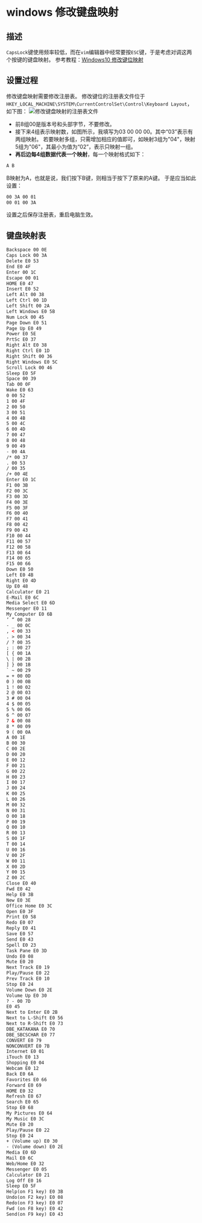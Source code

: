 # windows 修改键盘映射
## 描述
`CapsLock`键使用频率较低，而在`vim`编辑器中经常要按`ESC`键，于是考虑对调这两个按键的键盘映射。
参考教程：[Windows10 修改键位映射](https://blog.csdn.net/lhdalhd1996/article/details/90741092)
## 设置过程
修改键盘映射需要修改注册表。
修改键位的注册表文件位于`HKEY_LOCAL_MACHINE\SYSTEM\CurrentControlSet\Control\Keyboard Layout`，如下图：
![修改键盘映射的注册表文件](./_pictures_/修改键盘映射的注册表文件-如删除则撤销修改.png)
- 前8组00是版本号和头部字节，不要修改。
- 接下来4组表示映射数，如图所示，我填写为03 00 00 00。其中“03”表示有两组映射。
若要映射多组，只需增加相应的值即可，如映射3组为"04"，映射5组为"06"，其最小为值为“02”，表示只映射一组。
- **再后边每4组数据代表一个映射**，每一个映射格式如下：
```html
A B
```
B映射为A，也就是说，我们按下B键，则相当于按下了原来的A键。
于是应当如此设置：
```html
00 3A 00 01
00 01 00 3A
```
设置之后保存注册表，重启电脑生效。
## 键盘映射表
```html
Backspace 00 0E 
Caps Lock 00 3A 
Delete E0 53 
End E0 4F 
Enter 00 1C 
Escape 00 01 
HOME E0 47 
Insert E0 52 
Left Alt 00 38 
Left Ctrl 00 1D 
Left Shift 00 2A 
Left Windows E0 5B 
Num Lock 00 45 
Page Down E0 51 
Page Up E0 49 
Power E0 5E 
PrtSc E0 37 
Right Alt E0 38 
Right Ctrl E0 1D 
Right Shift 00 36 
Right Windows E0 5C 
Scroll Lock 00 46 
Sleep E0 5F 
Space 00 39 
Tab 00 0F 
Wake E0 63 
0 00 52 
1 00 4F 
2 00 50 
3 00 51 
4 00 4B 
5 00 4C 
6 00 4D 
7 00 47 
8 00 48 
9 00 49 
- 00 4A 
/* 00 37 
. 00 53 
/ 00 35 
/+ 00 4E 
Enter E0 1C 
F1 00 3B 
F2 00 3C 
F3 00 3D 
F4 00 3E 
F5 00 3F 
F6 00 40 
F7 00 41 
F8 00 42 
F9 00 43 
F10 00 44 
F11 00 57 
F12 00 58 
F13 00 64 
F14 00 65 
F15 00 66 
Down E0 50 
Left E0 4B 
Right E0 4D 
Up E0 48 
Calculator E0 21 
E-Mail E0 6C 
Media Select E0 6D 
Messenger E0 11 
My Computer E0 6B 
’ ” 00 28 
- _ 00 0C 
, < 00 33 
. > 00 34 
/ ? 00 35 
; : 00 27 
[ { 00 1A 
\ | 00 2B 
] } 00 1B 
` ~ 00 29 
= + 00 0D 
0 ) 00 0B 
1 ! 00 02 
2 @ 00 03 
3 # 00 04 
4 $ 00 05 
5 % 00 06 
6 ^ 00 07 
7 & 00 08 
8 * 00 09 
9 ( 00 0A 
A 00 1E 
B 00 30 
C 00 2E 
D 00 20 
E 00 12 
F 00 21 
G 00 22 
H 00 23 
I 00 17 
J 00 24 
K 00 25 
L 00 26 
M 00 32 
N 00 31 
O 00 18 
P 00 19 
Q 00 10 
R 00 13 
S 00 1F 
T 00 14 
U 00 16 
V 00 2F 
W 00 11 
X 00 2D 
Y 00 15 
Z 00 2C 
Close E0 40 
Fwd E0 42 
Help E0 3B 
New E0 3E 
Office Home E0 3C 
Open E0 3F 
Print E0 58 
Redo E0 07 
Reply E0 41 
Save E0 57 
Send E0 43 
Spell E0 23 
Task Pane E0 3D 
Undo E0 08 
Mute E0 20 
Next Track E0 19 
Play/Pause E0 22 
Prev Track E0 10 
Stop E0 24 
Volume Down E0 2E 
Volume Up E0 30 
? - 00 7D 
E0 45 
Next to Enter E0 2B 
Next to L-Shift E0 56 
Next to R-Shift E0 73 
DBE_KATAKANA E0 70 
DBE_SBCSCHAR E0 77 
CONVERT E0 79 
NONCONVERT E0 7B 
Internet E0 01 
iTouch E0 13 
Shopping E0 04 
Webcam E0 12 
Back E0 6A 
Favorites E0 66 
Forward E0 69 
HOME E0 32 
Refresh E0 67 
Search E0 65 
Stop E0 68 
My Pictures E0 64 
My Music E0 3C 
Mute E0 20 
Play/Pause E0 22 
Stop E0 24 
+ (Volume up) E0 30 
- (Volume down) E0 2E 
Media E0 6D 
Mail E0 6C 
Web/Home E0 32 
Messenger E0 05 
Calculator E0 21 
Log Off E0 16 
Sleep E0 5F 
Help(on F1 key) E0 3B 
Undo(on F2 key) E0 08 
Redo(on F3 key) E0 07 
Fwd (on F8 key) E0 42 
Send(on F9 key) E0 43
```
